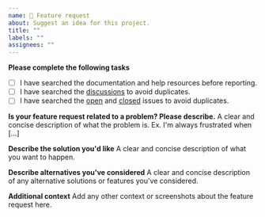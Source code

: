```yaml
---
name: 🚀 Feature request
about: Suggest an idea for this project.
title: ""
labels: ""
assignees: ""
---
```


**Please complete the following tasks**

- [ ] I have searched the documentation and help resources before reporting.
- [ ] I have searched the [discussions](https://github.com/schneiderfelipe/getanswe.rs/discussions) to avoid duplicates.
- [ ] I have searched the [open](https://github.com/schneiderfelipe/getanswe.rs/issues) and [closed](https://github.com/schneiderfelipe/getanswe.rs/issues?q=is%3Aissue+is%3Aclosed) issues to avoid duplicates.

**Is your feature request related to a problem? Please describe.**
A clear and concise description of what the problem is. Ex. I'm always frustrated when [...]

**Describe the solution you'd like**
A clear and concise description of what you want to happen.

**Describe alternatives you've considered**
A clear and concise description of any alternative solutions or features you've considered.

**Additional context**
Add any other context or screenshots about the feature request here.
